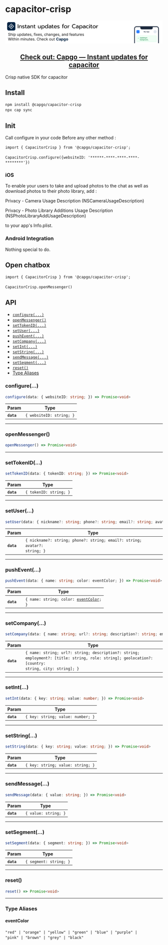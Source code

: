 # capacitor-crisp
  <a href="https://capgo.app/"><img src='https://raw.githubusercontent.com/Cap-go/capgo/main/assets/capgo_banner.png' alt='Capgo - Instant updates for capacitor'/></a>

<div align="center">
<h2><a href="https://capgo.app/">Check out: Capgo — Instant updates for capacitor</a></h2>
</div>

Crisp native SDK for capacitor

## Install

```bash
npm install @capgo/capacitor-crisp
npx cap sync
```

## Init

Call configure in your code Before any other method :
```
import { CapacitorCrisp } from '@capgo/capacitor-crisp';

CapacitorCrisp.configure({websiteID: '******-****-****-****-********'})
```
### iOS

To enable your users to take and upload photos to the chat as well as download photos to their photo library, add :

Privacy - Camera Usage Description (NSCameraUsageDescription)

Privacy - Photo Library Additions Usage Description (NSPhotoLibraryAddUsageDescription) 

to your app's Info.plist.

### Android Integration
Nothing special to do.


## Open chatbox

```
import { CapacitorCrisp } from '@capgo/capacitor-crisp';

CapacitorCrisp.openMessenger()
```
## API

<docgen-index>

* [`configure(...)`](#configure)
* [`openMessenger()`](#openmessenger)
* [`setTokenID(...)`](#settokenid)
* [`setUser(...)`](#setuser)
* [`pushEvent(...)`](#pushevent)
* [`setCompany(...)`](#setcompany)
* [`setInt(...)`](#setint)
* [`setString(...)`](#setstring)
* [`sendMessage(...)`](#sendmessage)
* [`setSegment(...)`](#setsegment)
* [`reset()`](#reset)
* [Type Aliases](#type-aliases)

</docgen-index>

<docgen-api>
<!--Update the source file JSDoc comments and rerun docgen to update the docs below-->

### configure(...)

```typescript
configure(data: { websiteID: string; }) => Promise<void>
```

| Param      | Type                                |
| ---------- | ----------------------------------- |
| **`data`** | <code>{ websiteID: string; }</code> |

--------------------


### openMessenger()

```typescript
openMessenger() => Promise<void>
```

--------------------


### setTokenID(...)

```typescript
setTokenID(data: { tokenID: string; }) => Promise<void>
```

| Param      | Type                              |
| ---------- | --------------------------------- |
| **`data`** | <code>{ tokenID: string; }</code> |

--------------------


### setUser(...)

```typescript
setUser(data: { nickname?: string; phone?: string; email?: string; avatar?: string; }) => Promise<void>
```

| Param      | Type                                                                                 |
| ---------- | ------------------------------------------------------------------------------------ |
| **`data`** | <code>{ nickname?: string; phone?: string; email?: string; avatar?: string; }</code> |

--------------------


### pushEvent(...)

```typescript
pushEvent(data: { name: string; color: eventColor; }) => Promise<void>
```

| Param      | Type                                                                        |
| ---------- | --------------------------------------------------------------------------- |
| **`data`** | <code>{ name: string; color: <a href="#eventcolor">eventColor</a>; }</code> |

--------------------


### setCompany(...)

```typescript
setCompany(data: { name: string; url?: string; description?: string; employment?: [title: string, role: string]; geolocation?: [country: string, city: string]; }) => Promise<void>
```

| Param      | Type                                                                                                                                                          |
| ---------- | ------------------------------------------------------------------------------------------------------------------------------------------------------------- |
| **`data`** | <code>{ name: string; url?: string; description?: string; employment?: [title: string, role: string]; geolocation?: [country: string, city: string]; }</code> |

--------------------


### setInt(...)

```typescript
setInt(data: { key: string; value: number; }) => Promise<void>
```

| Param      | Type                                         |
| ---------- | -------------------------------------------- |
| **`data`** | <code>{ key: string; value: number; }</code> |

--------------------


### setString(...)

```typescript
setString(data: { key: string; value: string; }) => Promise<void>
```

| Param      | Type                                         |
| ---------- | -------------------------------------------- |
| **`data`** | <code>{ key: string; value: string; }</code> |

--------------------


### sendMessage(...)

```typescript
sendMessage(data: { value: string; }) => Promise<void>
```

| Param      | Type                            |
| ---------- | ------------------------------- |
| **`data`** | <code>{ value: string; }</code> |

--------------------


### setSegment(...)

```typescript
setSegment(data: { segment: string; }) => Promise<void>
```

| Param      | Type                              |
| ---------- | --------------------------------- |
| **`data`** | <code>{ segment: string; }</code> |

--------------------


### reset()

```typescript
reset() => Promise<void>
```

--------------------


### Type Aliases


#### eventColor

<code>"red" | "orange" | "yellow" | "green" | "blue" | "purple" | "pink" | "brown" | "grey" | "black"</code>

</docgen-api>
